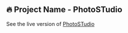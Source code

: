 ## 🔥 Project Name - PhotoSTudio
See the live version of [PhotoSTudio](https://imediasystem.github.io/PhotoSTudio/)
